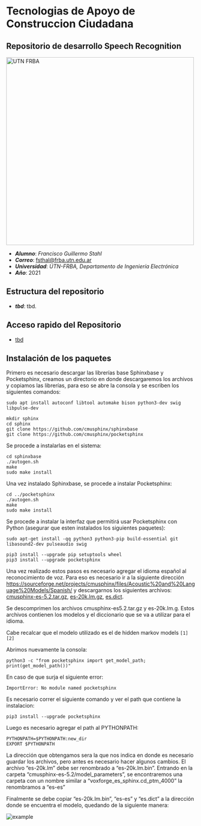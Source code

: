 # Tecnologias de Apoyo de Construccion Ciudadana
## Repositorio de desarrollo Speech Recognition

<img src="https://www.frba.utn.edu.ar/wp-content/uploads/2016/08/logo-utn.ba-horizontal-e1471367724904.jpg" alt="UTN FRBA" width="500"/>

* ***Alumno***: *Francisco Guillermo Stahl*
* ***Correo***: fsthal@frba.utn.edu.ar
* ***Universidad***: *UTN-FRBA, Departamento de Ingeniería Electrónica*
* ***Año***: 2021

## Estructura del repositorio

* ***tbd***: tbd.

## Acceso rapido del Repositorio

* [tbd](tbd)

## Instalación de los paquetes

Primero es necesario descargar las librerías base Sphinxbase y Pocketsphinx, creamos un directorio en donde descargaremos los archivos y copiamos las librerías, para eso se abre la consola y se escriben los siguientes comandos:

```console
sudo apt install autoconf libtool automake bison python3-dev swig libpulse-dev

mkdir sphinx
cd sphinx
git clone https://github.com/cmusphinx/sphinxbase
git clone https://github.com/cmusphinx/pocketsphinx
```
Se procede a instalarlas en el sistema:

```console
cd sphinxbase
./autogen.sh
make
sudo make install
```

Una vez instalado Sphinxbase, se procede a instalar Pocketsphinx:

```console
cd ../pocketsphinx
./autogen.sh
make
sudo make install
```

Se procede a instalar la interfaz que permitirá usar Pocketsphinx con Python (asegurar que esten instalados los siguientes paquetes):

```console
sudo apt-get install -qq python3 python3-pip build-essential git libasound2-dev pulseaudio swig

pip3 install --upgrade pip setuptools wheel
pip3 install --upgrade pocketsphinx
```
Una vez realizado estos pasos es necesario agregar el idioma español al reconocimiento de voz. Para eso es necesario ir a la siguiente dirección https://sourceforge.net/projects/cmusphinx/files/Acoustic%20and%20Language%20Models/Spanish/ y descargarnos los siguientes archivos: [cmusphinx-es-5.2.tar.gz](https://sourceforge.net/projects/cmusphinx/files/Acoustic%20and%20Language%20Models/Spanish/cmusphinx-es-5.2.tar.gz/download), [es-20k.lm.gz](https://sourceforge.net/projects/cmusphinx/files/Acoustic%20and%20Language%20Models/Spanish/cmusphinx-es-5.2.tar.gz/download), [es.dict](https://sourceforge.net/projects/cmusphinx/files/Acoustic%20and%20Language%20Models/Spanish/es.dict/download).

Se descomprimen los archivos cmusphinx-es5.2.tar.gz y es-20k.lm.g. Estos archivos contienen los modelos y el diccionario que se va a utilizar para el idioma.

Cabe recalcar que el modelo utilizado es el de hidden markov models `[1][2]`

Abrimos nuevamente la consola:

```console
python3 -c "from pocketsphinx import get_model_path; print(get_model_path())"
```

En caso de que surja el siguiente error:

```console
ImportError: No module named pocketsphinx
```

Es necesario correr el siguiente comando y ver el path que contiene la instalacion:

```console
pip3 install --upgrade pocketsphinx
```

Luego es necesario agregar el path al PYTHONPATH:

```console
PYTHONPATH=$PYTHONPATH:new_dir
EXPORT $PYTHONPATH
```

La dirección que obtengamos sera la que nos indica en donde es necesario guardar los archivos, pero antes es necesario hacer algunos cambios. El archivo “es-20k.lm” debe ser renombrado a “es-20k.lm.bin”. Entrando en la carpeta “cmusphinx-es-5.2/model_parameters”, se encontraremos una carpeta con un nombre similar a “voxforge_es_sphinx.cd_ptm_4000” la renombramos a “es-es”

Finalmente se debe copiar “es-20k.lm.bin”, “es-es” y “es.dict” a la dirección donde se encuentra el modelo, quedando de la siguiente manera:

![example](/files_example.png)

